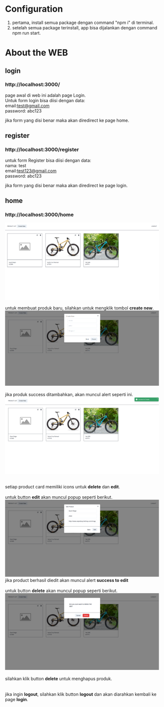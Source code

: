 # Configuration

1. pertama, install semua package dengan command "npm i" di terminal.
2. setelah semua package terinstall, app bisa dijalankan dengan command npm run start.

# About the WEB

## login

### http://localhost:3000/

page awal di web ini adalah page Login.  
Untuk form login bisa diisi dengan data:  
 email:test@gmail.com  
 password: abc123

jika form yang disi benar maka akan diredirect ke page home.

## register

### http://localhost:3000/register

untuk form Register bisa diisi dengan data:  
nama: test  
email:test123@gmail.com  
 password: abc123

jika form yang disi benar maka akan diredirect ke page login.

## home

### http://localhost:3000/home

![homePage screen Shot](./public/Screenshot%20from%202022-07-05%2023-40-51.png)

untuk membuat produk baru, silahkan untuk mengklik tombol **create new**.
![createNew screen Shot](./public/Screenshot%20from%202022-07-05%2023-46-36.png)
<br><br>
jika produk success ditambahkan, akan muncul alert seperti ini.
![createNew success Alert screen Shot](./public/Screenshot%20from%202022-07-05%2023-48-56.png)
<br><br>

setiap product card memiliki icons untuk **delete** dan **edit**.
<br><br>
untuk button **edit** akan muncul popup seperti berikut.
![edit popup screen Shot](./public/Screenshot%20from%202022-07-05%2023-52-41.png)
jika product berhasil diedit akan muncul alert **success to edit**
<br><br>
untuk button **delete** akan muncul popup seperti berikut.
![delete popup screen Shot](./public/Screenshot%20from%202022-07-05%2023-54-39.png)
<br><br>
silahkan klik button **delete** untuk menghapus produk.  
<br><br>
jika ingin **logout**, silahkan klik button **logout** dan akan diarahkan kembali ke page **login**.
